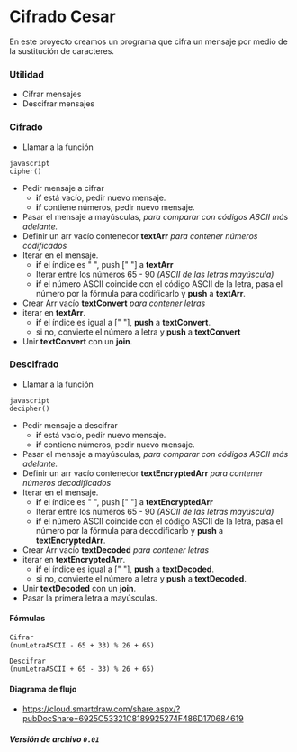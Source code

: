 # Cifrado Cesar

En este proyecto creamos un programa que cifra un mensaje por medio de la sustitución de caracteres.

### Utilidad
+ Cifrar mensajes
+ Descifrar mensajes

### Cifrado
+ Llamar a la función
```
javascript
cipher()
```
+ Pedir mensaje a cifrar
	- **if** está vacío, pedir nuevo mensaje.
	- **if** contiene números, pedir nuevo mensaje.
+ Pasar el mensaje a mayúsculas, *para comparar con códigos ASCII más adelante.*
+ Definir un arr vacío contenedor **textArr** *para contener números codificados*
+ Iterar en el mensaje.
	- **if** el índice es " ", push [" "] a **textArr**
	- Iterar entre los números 65 - 90 *(ASCII de las letras mayúscula)*
	- **if** el número ASCII coincide con el código ASCII de la letra, pasa el número por la fórmula para codificarlo y **push** a **textArr**.
+ Crear Arr vacío **textConvert** *para contener letras*
+ iterar en **textArr**.
	- **if** el índice es igual a [" "], **push** a **textConvert**.
	- si no, convierte el número a letra y **push** a **textConvert**
+ Unir **textConvert** con un **join**.

### Descifrado
+ Llamar a la función
```
javascript
decipher()
```
+ Pedir mensaje a descifrar
	- **if** está vacío, pedir nuevo mensaje.
	- **if** contiene números, pedir nuevo mensaje.
+ Pasar el mensaje a mayúsculas, *para comparar con códigos ASCII más adelante.*
+ Definir un arr vacío contenedor **textEncryptedArr** *para contener números decodificados*
+ Iterar en el mensaje.
	- **if** el índice es " ", push [" "] a **textEncryptedArr**
	- Iterar entre los números 65 - 90 *(ASCII de las letras mayúscula)*
	- **if** el número ASCII coincide con el código ASCII de la letra, pasa el número por la fórmula para decodificarlo y **push** a **textEncryptedArr**.
+ Crear Arr vacío **textDecoded** *para contener letras*
+ iterar en **textEncryptedArr**.
	- **if** el índice es igual a [" "], **push** a **textDecoded**.
	- si no, convierte el número a letra y **push** a **textDecoded**.
+ Unir **textDecoded** con un **join**.
+ Pasar la primera letra a mayúsculas.



#### Fórmulas

```
Cifrar
(numLetraASCII - 65 + 33) % 26 + 65)

Descifrar
(numLetraASCII + 65 - 33) % 26 + 65)

```

#### Diagrama de flujo

+ https://cloud.smartdraw.com/share.aspx/?pubDocShare=6925C53321C8189925274F486D170684619



##### Versión de archivo `0.01`